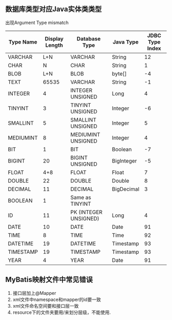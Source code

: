 ## 数据库类型对应Java实体类类型

出现Argument Type mismatch

| Type Name | Display Length | Database Type | Java Type | JDBC Type Index | 
|-----------|----------------|---------------|-----------|-----------------| 
| VARCHAR   | L+N            | VARCHAR       | String    | 12              | 
| CHAR      | N              | CHAR          | String    | 1               | 
| BLOB      | L+N            | BLOB          | byte[]    | -4              | 
| TEXT      | 65535          | VARCHAR       | String    | -1              | 
| INTEGER   | 4              | INTEGER UNSIGNED | Long    | 4               | 
| TINYINT   | 3              | TINYINT UNSIGNED | Integer | -6              | 
| SMALLINT  | 5              | SMALLINT UNSIGNED | Integer | 5              | 
| MEDIUMINT | 8              | MEDIUMINT UNSIGNED | Integer | 4             | 
| BIT       | 1              | BIT           | Boolean   | -7              | 
| BIGINT    | 20             | BIGINT UNSIGNED | BigInteger | -5           | 
| FLOAT     | 4+8            | FLOAT         | Float     | 7               | 
| DOUBLE    | 22             | DOUBLE        | Double    | 8               | 
| DECIMAL   | 11             | DECIMAL       | BigDecimal | 3              | 
| BOOLEAN   | 1              | Same as TINYINT |           |                 | 
| ID        | 11             | PK (INTEGER UNSIGNED) | Long | 4             | 
| DATE      | 10             | DATE          | Date      | 91              | 
| TIME      | 8              | TIME          | Time      | 92              | 
| DATETIME  | 19             | DATETIME      | Timestamp | 93              | 
| TIMESTAMP | 19             | TIMESTAMP     | Timestamp | 93              | 
| YEAR      | 4              | YEAR          | Date      | 91              |


## MyBatis映射文件中常见错误
1. 接口层加上@Mapper
2. xml文件中namespace和mapper的id要一致
3. xml文件命名空间要和接口层一致
4. resource下的文件夹要用/来划分层级，不能使用.